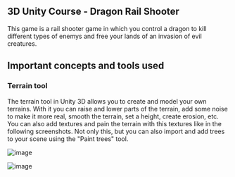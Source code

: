 ## 3D Unity Course - Dragon Rail Shooter

This game is a rail shooter game in which you control a dragon to kill different types of enemys and free your lands of an invasion of evil creatures. 

## Important concepts and tools used
### Terrain tool
The terrain tool in Unity 3D allows you to create and model your own terrains. With it you can raise and lower parts of the terrain, add some noise to make it more real, smooth the terrain, set a height, create erosion, etc. You can also add textures and pain the terrain with this textures like in the following screenshots. Not only this, but you can also import and add trees to your scene using the "Paint trees" tool.

![image](https://github.com/matheoBM/Dragon-Rail-Shooter/assets/51725829/192eb554-bf67-4ccf-a0b7-a692821c7b05)

![image](https://github.com/matheoBM/Dragon-Rail-Shooter/assets/51725829/249e354c-897e-4ec3-92b8-e14a0dfa628e)
